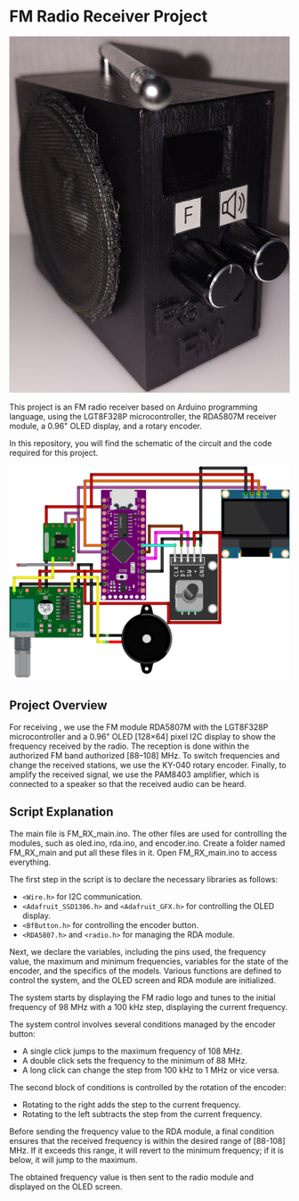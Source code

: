 # FM Radio Receiver Project

![Real Picture of the FM Radio Receiver](real_pic.jpg)

This project is an FM radio receiver based on Arduino programming language, using the LGT8F328P microcontroller, the RDA5807M receiver module, a 0.96" OLED display, and a rotary encoder.

In this repository, you will find the schematic of the circuit and the code required for this project.

![Circuit Diagram](circuit.png)

## Project Overview

For receiving , we use the FM module RDA5807M with the LGT8F328P microcontroller and a 0.96" OLED [128×64] pixel I2C display to show the frequency received by the radio. The reception is done within the authorized FM band authorized [88–108] MHz. To switch frequencies and change the received stations, we use the KY-040 rotary encoder. Finally, to amplify the received signal, we use the PAM8403 amplifier, which is connected to a speaker so that the received audio can be heard.

## Script Explanation

The main file is FM_RX_main.ino. The other files are used for controlling the modules, such as oled.ino, rda.ino, and encoder.ino. Create a folder named FM_RX_main and put all these files in it. Open FM_RX_main.ino to access everything.

The first step in the script is to declare the necessary libraries as follows:
- `<Wire.h>` for I2C communication.
- `<Adafruit_SSD1306.h>` and `<Adafruit_GFX.h>` for controlling the OLED display.
- `<BfButton.h>` for controlling the encoder button.
- `<RDA5807.h>` and `<radio.h>` for managing the RDA module.

Next, we declare the variables, including the pins used, the frequency value, the maximum and minimum frequencies, variables for the state of the encoder, and the specifics of the models. Various functions are defined to control the system, and the OLED screen and RDA module are initialized.

The system starts by displaying the FM radio logo and tunes to the initial frequency of 98 MHz with a 100 kHz step, displaying the current frequency.

The system control involves several conditions managed by the encoder button:
- A single click jumps to the maximum frequency of 108 MHz.
- A double click sets the frequency to the minimum of 88 MHz.
- A long click can change the step from 100 kHz to 1 MHz or vice versa.

The second block of conditions is controlled by the rotation of the encoder:
- Rotating to the right adds the step to the current frequency.
- Rotating to the left subtracts the step from the current frequency.

Before sending the frequency value to the RDA module, a final condition ensures that the received frequency is within the desired range of [88-108] MHz. If it exceeds this range, it will revert to the minimum frequency; if it is below, it will jump to the maximum.

The obtained frequency value is then sent to the radio module and displayed on the OLED screen.
